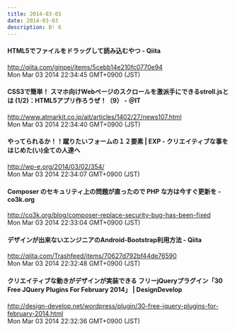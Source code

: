 ```yaml
---
title: 2014-03-03
date: 2014-03-03
description: B! 6
---
```


#### HTML5でファイルをドラッグして読み込むやつ - Qiita
http://qiita.com/ginpei/items/5cebb14e210fc0770e94<br>
Mon Mar 03 2014 22:34:45 GMT+0900 (JST)<br>


####  CSS3で簡単！ スマホ向けWebページのスクロールを激派手にできるstroll.jsとは (1/2)：HTML5アプリ作ろうぜ！（9） - ＠IT
http://www.atmarkit.co.jp/ait/articles/1402/27/news107.html<br>
Mon Mar 03 2014 22:34:40 GMT+0900 (JST)<br>


#### やってられるか！！蹴りたいフォームの１２要素 | EXP - クリエイティブな事をはじめた(い)全ての人達へ
http://wp-e.org/2014/03/02/354/<br>
Mon Mar 03 2014 22:34:07 GMT+0900 (JST)<br>


#### Composer のセキュリティ上の問題が直ったので PHP な方は今すぐ更新を - co3k.org
http://co3k.org/blog/composer-replace-security-bug-has-been-fixed<br>
Mon Mar 03 2014 22:33:04 GMT+0900 (JST)<br>


#### デザインが出来ないエンジニアのAndroid-Bootstrap利用方法 - Qiita
http://qiita.com/Trashfeed/items/70627d792bf44de76590<br>
Mon Mar 03 2014 22:32:48 GMT+0900 (JST)<br>


#### クリエイティブな動きがデザインが実装できる フリーjQueryプラグイン「30 Free JQuery Plugins For February 2014」 | DesignDevelop
http://design-develop.net/wordpress/plugin/30-free-jquery-plugins-for-february-2014.html<br>
Mon Mar 03 2014 22:32:36 GMT+0900 (JST)<br>


